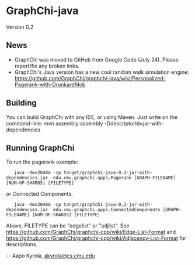 
# GraphChi-java
Version 0.2


## News

* GraphChi was moved to GitHub from Google Code (July 24). Please report/fix any broken links.
* GraphChi's Java version has a new cool random walk simulation engine: https://github.com/GraphChi/graphchi-java/wiki/Personalized-Pagerank-with-DrunkardMob

## Building 

You can build GraphChi with any IDE, or using Maven. Just
write on the command-line:
     mvn assembly:assembly -DdescriptorId=jar-with-dependencies


## Running GraphChi

To run the pagerank example:
```
   java -Xmx2048m -cp target/graphchi-java-0.2-jar-with-dependencies.jar  edu.cmu.graphchi.apps.Pagerank [GRAPH-FILENAME] [NUM-OF-SHARDS] [FILETYPE]
```

or Connected Components:
```
   java -Xmx2048m -cp target/graphchi-java-0.2-jar-with-dependencies.jar  edu.cmu.graphchi.apps.ConnectedComponents [GRAPH-FILENAME] [NUM-OF-SHARDS] [FILETYPE]
```

Above, FILETYPE can be "edgelist" or "adjlist". See https://github.com/GraphChi/graphchi-cpp/wiki/Edge-List-Format and https://github.com/GraphChi/graphchi-cpp/wiki/Adjacency-List-Format for descriptions.





-- Aapo Kyrola, 
akyrola@cs.cmu.edu



